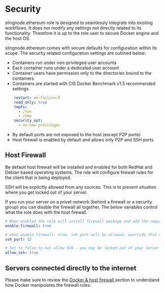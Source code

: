 # Security

slingnode.ethereum role is designed to seamlessly integrate into existing workflows. It does not   modify any settings not directly related to its functionality. Therefore it is up to the role user to secure Docker engine and the host OS.&#x20;

slingnode.ethereum comes with secure defaults for configuration within its scope. The security related configuration settings are outlined below:&#x20;

* Containers run under non-privileged user accounts
* Each container runs under a dedicated user account
* Container users have permission only to the directories bound to the containers
* Containers are started with CIS Docker Benchmark v1.5 recommended  settings

```yaml
    restart: on-failure:5
    read_only: true
    tmpfs:
      - /run
      - /tmp
    security_opt:
      - no-new-privileges
```

* By default ports are not exposed to the host (except P2P ports)
* Host firewall is enabled by default and allows only P2P and SSH ports

## Host Firewall

Be default host firewall will be installed and enabled for both RedHat and Debian based operating systems.  The role will configure firewall rules for the client that is being deployed.&#x20;

SSH will be explicitly allowed from any sources. This is to prevent situation where you get locked out of your server. &#x20;

If you run your server on a privet network (behind a firewall or a security group) you can disable the firewall all together.  The below variables control what the role does with the host firewall.&#x20;

```yaml
# When enabled the role will install firewall package and add the required rules
enable_firewall: true

# when enable_firewall: true, ssh port will be allowed, override this variable if you use a custom port
ssh_port: 22

# Set to false to not allow SSH - you may be locked out of your server
allow_ssh: true
```

## Servers connected directly to the internet&#x20;

Please make sure to review the [Docker & host firewall ](docker-and-host-firewall.md)section to understand how Docker manipulates the  firewall rules.&#x20;
